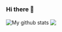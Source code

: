 ### Hi there 👋

<img align="center" src="https://github-readme-stats.vercel.app/api?username=amtbzh&show_icons=true&include_all_commits=true&theme=cobalt&hide_border=true" alt="My github stats" /> 

<img align="center" src="https://github-readme-stats.vercel.app/api/top-langs/?username=amtbzh&layout=compact&theme=cobalt&hide_border=true" />
